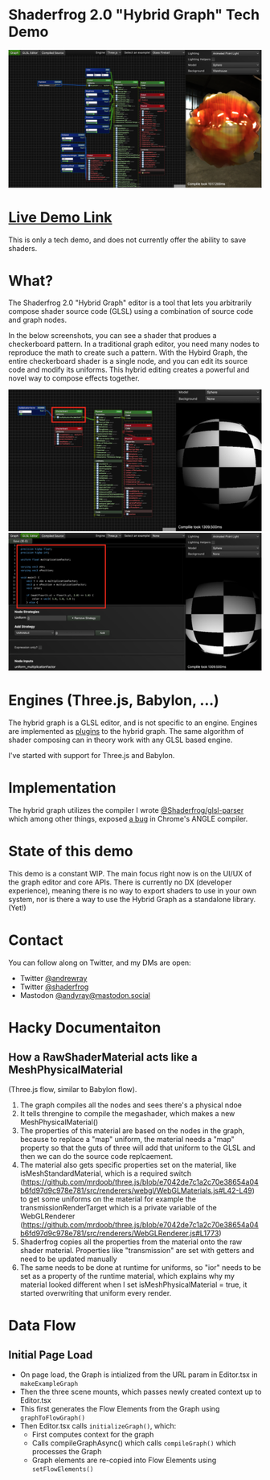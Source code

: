 # Shaderfrog 2.0 "Hybrid Graph" Tech Demo

![Hybrid Graph editor screenshot](/public/hybrid-graph-screenshot.png)

# [Live Demo Link](http://frogger.andrewray.me/editor.html)

This is only a tech demo, and does not currently offer the ability to save shaders.

# What?

The Shaderfrog 2.0 "Hybrid Graph" editor is a tool that lets you arbitrarily
compose shader source code (GLSL) using a combination of source code and graph
nodes.

In the below screenshots, you can see a shader that produes a checkerboard
pattern. In a traditional graph editor, you need many nodes to reproduce the
math to create such a pattern. With the Hybird Graph, the entire checkerboard
shader is a single node, and you can edit its source code and modify its
uniforms. This hybrid editing creates a powerful and novel way to compose
effects together.

![Hybrid Graph editor screenshot](/public/checkerboard-graph.png)
![Hybrid Graph editor screenshot](/public/checkerboard-glsl.png)

# Engines (Three.js, Babylon, ...)

The hybrid graph is a GLSL editor, and is not specific to an engine. Engines are
implemented as [plugins](src/plugins/) to the hybrid graph. The same algorithm
of shader composing can in theory work with any GLSL based engine.

I've started with support for Three.js and Babylon.

# Implementation

The hybrid graph utilizes the compiler I wrote
[@Shaderfrog/glsl-parser](https://github.com/ShaderFrog/glsl-parser) which among
other things, exposed [a
bug](https://bugs.chromium.org/p/angleproject/issues/detail?id=6338#c1) in
Chrome's ANGLE compiler.

# State of this demo

This demo is a constant WIP. The main focus right now is on the UI/UX of the
graph editor and core APIs. There is currently no DX (developer experience),
meaning there is no way to export shaders to use in your own system, nor is there
a way to use the Hybrid Graph as a standalone library. (Yet!)

# Contact

You can follow along on Twitter, and my DMs are open:

- Twitter [@andrewray](https://twitter.com/andrewray)
- Twitter [@shaderfrog](https://twitter.com/shaderfrog)
- Mastodon [@andyray@mastodon.social](https://mastodon.social/@andyray)

# Hacky Documentaiton

## How a RawShaderMaterial acts like a MeshPhysicalMaterial

(Three.js flow, similar to Babylon flow).

1. The graph compiles all the nodes and sees there's a physical ndoe
2. It tells threngine to compile the megashader, which makes a new
   MeshPhysicalMaterial()
3. The properties of this material are based on the nodes in the graph, because
   to replace a "map" uniform, the material needs a "map" property so that the
   guts of three will add that uniform to the GLSL and then we can do the source
   code replcaement.
4. The material also gets specific properties set on the material, like
   isMeshStandardMaterial, which is a required switch
   (https://github.com/mrdoob/three.js/blob/e7042de7c1a2c70e38654a04b6fd97d9c978e781/src/renderers/webgl/WebGLMaterials.js#L42-L49)
   to get some uniforms on the material for example the transmissionRenderTarget
   which is a private variable of the WebGLRenderer
   (https://github.com/mrdoob/three.js/blob/e7042de7c1a2c70e38654a04b6fd97d9c978e781/src/renderers/WebGLRenderer.js#L1773)
5. Shaderfrog copies all the properties from the material onto the raw shader
   material. Properties like "transmission" are set with getters and need to be
   updated manually
6. The same needs to be done at runtime for uniforms, so "ior" needs to be set
   as a property of the runtime material, which explains why my material looked
   different when I set isMeshPhysicalMaterial = true, it started overwriting
   that uniform every render.

# Data Flow

## Initial Page Load

- On page load, the Graph is intialized from the URL param in Editor.tsx in
  `makeExampleGraph`
- Then the three scene mounts, which passes newly created context up to
  Editor.tsx
- This first generates the Flow Elements from the Graph using `graphToFlowGraph()`
- Then Editor.tsx calls `initializeGraph()`, which:
  - First computes context for the graph
  - Calls compileGraphAsync() which calls `compileGraph()` which processes the
    Graph
  - Graph elements are re-copied into Flow Elements using `setFlowElements()`
